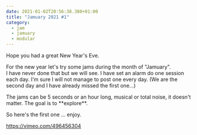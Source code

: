 ```yaml
---
date: 2021-01-02T20:56:38.380+01:00
title: "Jamuary 2021 #1"
category:
  - jam
  - jamuary
  - modular
---
```

<p>Hope you had a great New Year's Eve.</p>
<p>
  For the new year let's try some jams during the month of "Jamuary". 
  <br />
  I have never done that but we will see. I have set an alarm do one session each day. I'm sure I will not manage to post one every day. (We are the second day and I have already missed the first one...) 
  <br />
</p>
<p>
  The jams can be 5 seconds or an hour long, musical or total noise, it doesn't matter. The goal is to **explore**. 
  <br />
</p>
<p>
So here's the first one ... enjoy.</p>
<p><a href="https://vimeo.com/496456304">https://vimeo.com/496456304</a></p>
